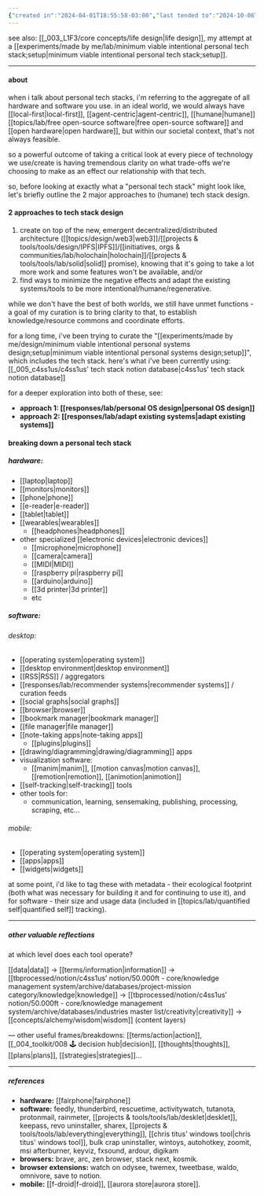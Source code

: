 ```yaml
---
{"created in":"2024-04-01T18:55:58-03:00","last tended to":"2024-10-06T02:50:36-03:00","aliases":["personal tech stacks"],"tags":["concept","design","lab","alchemy","art","player","🌿","tier1","response"],"notestage":["🌿"],"dg-publish":true,"relevancescore":94,"created":"2024-04-01T18:55:58.519-03:00","updated":"2025-05-04T19:34:44.712-03:00","permalink":"/concepts/lab/personal-tech-stack/","dgPassFrontmatter":true}
---
```


see also: [[_003_L1F3/core concepts/life design\|life design]], my attempt at a [[experiments/made by me/lab/minimum viable intentional personal tech stack;setup\|minimum viable intentional personal tech stack;setup]].

---
#### about

when i talk about personal tech stacks, i'm referring to the aggregate of all hardware and software you use. in an ideal world, we would always have [[local-first\|local-first]], [[agent-centric\|agent-centric]], [[humane\|humane]] [[topics/lab/free open-source software\|free open-source software]] and [[open hardware\|open hardware]], but within our societal context, that's not always feasible.

so a powerful outcome of taking a critical look at every piece of technology we use/create is having tremendous clarity on what trade-offs we're choosing to make as an effect our relationship with that tech.

so, before looking at exactly what a "personal tech stack" might look like, let's briefly outline the 2 major approaches to (humane) tech stack design.

#### 2 approaches to tech stack design

1) create on top of the new, emergent decentralized/distributed architecture ([[topics/design/web3\|web3]]/[[projects & tools/tools/design/IPFS\|IPFS]]/[[initiatives, orgs & communities/lab/holochain\|holochain]]/[[projects & tools/tools/lab/solid\|solid]] promise), knowing that it's going to take a lot more work and some features won't be available, and/or
2) find ways to minimize the negative effects and adapt the existing systems/tools to be more intentional/humane/regenerative.

while we don't have the best of both worlds, we still have unmet functions - a goal of my curation is to bring clarity to that, to establish knowledge/resource commons and coordinate efforts.

for a long time, i've been trying to curate the "[[experiments/made by me/design/minimum viable intentional personal systems design;setup\|minimum viable intentional personal systems design;setup]]", which includes the tech stack. here's what i've been currently using: [[_005_c4ss1us/c4ss1us' tech stack notion database\|c4ss1us' tech stack notion database]]

for a deeper exploration into both of these, see:

- **approach 1: [[responses/lab/personal OS design\|personal OS design]]**
- **approach 2: [[responses/lab/adapt existing systems\|adapt existing systems]]**

#### breaking down a personal tech stack
##### hardware:

- [[laptop\|laptop]]
- [[monitors\|monitors]]
- [[phone\|phone]]
- [[e-reader\|e-reader]]
- [[tablet\|tablet]]
- [[wearables\|wearables]]
	- [[headphones\|headphones]]
- other specialized [[electronic devices\|electronic devices]]
	- [[microphone\|microphone]]
	- [[camera\|camera]]
	- [[MIDI\|MIDI]]
	- [[raspberry pi\|raspberry pi]]
	- [[arduino\|arduino]]
	- [[3d printer\|3d printer]]
	- etc

##### software:

###### desktop:
- [[operating system\|operating system]]
- [[desktop environment\|desktop environment]]
- [[RSS\|RSS]] / aggregators
- [[responses/lab/recommender systems\|recommender systems]] / curation feeds
- [[social graphs\|social graphs]]
- [[browser\|browser]]
- [[bookmark manager\|bookmark manager]]
- [[file manager\|file manager]]
- [[note-taking apps\|note-taking apps]]
	+ [[plugins\|plugins]]
- [[drawing/diagramming\|drawing/diagramming]] apps
- visualization software:
	- [[manim\|manim]], [[motion canvas\|motion canvas]], [[remotion\|remotion]], [[animotion\|animotion]]
- [[self-tracking\|self-tracking]] tools
- other tools for:
	- communication, learning, sensemaking, publishing, processing, scraping, etc...
###### mobile:

- [[operating system\|operating system]]
- [[apps\|apps]]
- [[widgets\|widgets]]

at some point, i'd like to tag these with metadata - their ecological footprint (both what was necessary for building it and for continuing to use it), and for software - their size and usage data (included in [[topics/lab/quantified self\|quantified self]] tracking).

---
##### other valuable reflections

at which level does each tool operate?

[[data\|data]] -> [[terms/information\|information]] -> [[tbprocessed/notion/c4ss1us’ notion/50.000ft - core/knowledge management system/archive/databases/project-mission category/knowledge\|knowledge]] -> [[tbprocessed/notion/c4ss1us’ notion/50.000ft - core/knowledge management system/archive/databases/industries master list/creativity\|creativity]] -> [[concepts/alchemy/wisdom\|wisdom]] (content layers)

— other useful frames/breakdowns: [[terms/action\|action]], [[_004_toolkit/008 🕹 decision hub\|decision]], [[thoughts\|thoughts]], [[plans\|plans]], [[strategies\|strategies]]...

------
##### references

- **hardware:** [[fairphone\|fairphone]]    
- **software:** feedly, thunderbird, rescuetime, activitywatch, tutanota, protonmail, rainmeter, [[projects & tools/tools/lab/desklet\|desklet]], keepass, revo uninstaller, sharex, [[projects & tools/tools/lab/everything\|everything]], [[chris titus' windows tool\|chris titus' windows tool]], bulk crap uninstaller, wintoys, autohotkey, zoomit, msi afterburner, keyviz, fxsound, ardour, digikam
- **browsers:** brave, arc, zen browser, stack next, kosmik.
- **browser extensions:** watch on odysee, twemex, tweetbase, waldo, omnivore, save to notion.
- **mobile:** [[f-droid\|f-droid]], [[aurora store\|aurora store]].